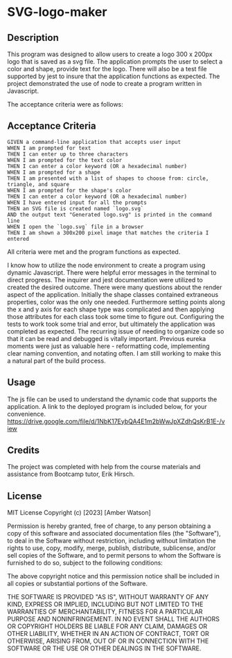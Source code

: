 # SVG-logo-maker
## Description

This program was designed to allow users to create a logo 300 x 200px logo that is saved as a svg file. The application prompts the user to select a color and shape, provide text for the logo. There will also be a test file supported by jest to insure that the application functions as expected. The project demonstrated the use of node to create a program written in Javascript. 

The acceptance criteria were as follows: 

## Acceptance Criteria
```
GIVEN a command-line application that accepts user input
WHEN I am prompted for text
THEN I can enter up to three characters
WHEN I am prompted for the text color
THEN I can enter a color keyword (OR a hexadecimal number)
WHEN I am prompted for a shape
THEN I am presented with a list of shapes to choose from: circle, triangle, and square
WHEN I am prompted for the shape's color
THEN I can enter a color keyword (OR a hexadecimal number)
WHEN I have entered input for all the prompts
THEN an SVG file is created named `logo.svg`
AND the output text "Generated logo.svg" is printed in the command line
WHEN I open the `logo.svg` file in a browser
THEN I am shown a 300x200 pixel image that matches the criteria I entered
```

All criteria were met and the program functions as expected. 

I know how to utilize the node environment to create a program using dynamic Javascript. There were helpful error messages in the terminal to direct progress. The inquirer and jest documentation were utilized to created the desired outcome. There were many questions about the render aspect of the application. Initially the shape classes contained extraneous properties, color was the only one needed. Furthermore setting points along the x and y axis for each shape type was complicated and then applying those attributes for each class took some time to figure out. Configuring the tests to work took some trial and error, but ultimately the application was completed as expected. The recurring issue of needing to organize code so that it can be read and debugged is vitally important. Previous eureka moments were just as valuable here - reformatting code, implementing clear naming convention, and notating often.  I am still working to make this a natural part of the build process. 

## Usage

The js file can be used to understand the dynamic code that supports the application. A link to the deployed program is included below, for your convenience. 
https://drive.google.com/file/d/1NbK17EybQA4E1m2bWwJpXZdhQsKrB1E-/view

## Credits
The project was completed with help from the course materials and assistance from Bootcamp tutor, Erik Hirsch.

## License

MIT License
Copyright (c) [2023] [Amber Watson]

Permission is hereby granted, free of charge, to any person obtaining a copy of this software and associated documentation files (the "Software"), to deal in the Software without restriction, including without limitation the rights to use, copy, modify, merge, publish, distribute, sublicense, and/or sell copies of the Software, and to permit persons to whom the Software is furnished to do so, subject to the following conditions:

The above copyright notice and this permission notice shall be included in all copies or substantial portions of the Software.

THE SOFTWARE IS PROVIDED "AS IS", WITHOUT WARRANTY OF ANY KIND, EXPRESS OR IMPLIED, INCLUDING BUT NOT LIMITED TO THE WARRANTIES OF MERCHANTABILITY, FITNESS FOR A PARTICULAR PURPOSE AND NONINFRINGEMENT. IN NO EVENT SHALL THE AUTHORS OR COPYRIGHT HOLDERS BE LIABLE FOR ANY CLAIM, DAMAGES OR OTHER LIABILITY, WHETHER IN AN ACTION OF CONTRACT, TORT OR OTHERWISE, ARISING FROM, OUT OF OR IN CONNECTION WITH THE SOFTWARE OR THE USE OR OTHER DEALINGS IN THE SOFTWARE.
